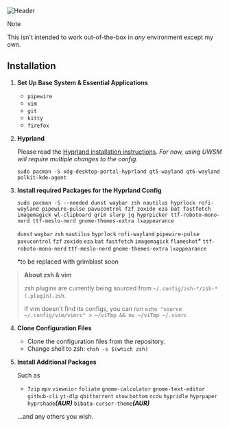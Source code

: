 ![Header](https://imgur.com/eszGk3V.png)
    
> [!NOTE]
> This isn't intended to work out-of-the-box in *any* environment except my own.

## Installation

1. **Set Up Base System & Essential Applications**
   
   - `pipewire`
   - `vim`
   - `git`
   - `kitty`
   - `firefox`

2. **Hyprland**

   Please read the [Hyprland installation instructions](https://wiki.hyprland.org/Getting-Started/Installation/). *For now, using UWSM will require multiple changes to the config.*

   ```
   sudo pacman -S xdg-desktop-portal-hyprland qt5-wayland qt6-wayland polkit-kde-agent
   ```

3. **Install required Packages for the Hyprland Config**

   ```
   sudo pacman -S --needed dunst waybar zsh nautilus hyprlock rofi-wayland pipewire-pulse pavucontrol fzf zoxide eza bat fastfetch imagemagick wl-clipboard grim slurp jq hyprpicker ttf-roboto-mono-nerd ttf-meslo-nerd gnome-themes-extra lxappearance
   ```
   `dunst`
   `waybar`
   `zsh`
   `nautilus`
   `hyprlock`
   `rofi-wayland`
   `pipewire-pulse`
   `pavucontrol`
   `fzf`
   `zoxide`
   `eza`
   `bat`
   `fastfetch`
   `imagemagick`
   `flameshot`\*
   `ttf-roboto-mono-nerd`
   `ttf-meslo-nerd`
   `gnome-themes-extra`
   `lxappearance`
   
   \*to be replaced with grimblast soon

> **About zsh & vim**
> 
>zsh plugins are currently being sourced from `~/.config/zsh-*/zsh-*(.plugin).zsh`.
> 
>If vim doesn't find its configs, you can run `echo "source ~/.config/vim/vimrc" > ~/viTmp && mv ~/viTmp ~/.vimrc`

4. **Clone Configuration Files**

   - Clone the configuration files from the repository.
   - Change shell to zsh: `chsh -s $(which zsh)`

5. **Install Additional Packages**

   Such as

   - `7zip` `mpv` `viewnior` `foliate` `gnome-calculator` `gnome-text-editor` `github-cli` `yt-dlp` `qbittorrent` `stow` `bottom` `ncdu` `hypridle` `hyprpaper` `hyprshade`***(AUR)*** `bibata-cursor-theme`***(AUR)*** 


   ...and any others you wish.

